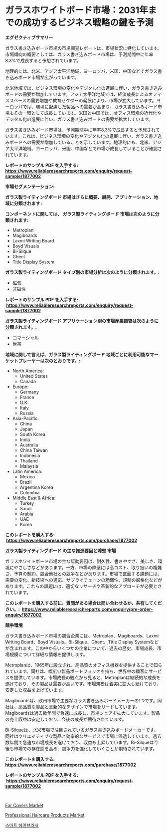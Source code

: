 <p><h1>ガラスホワイトボード市場：2031年までの成功するビジネス戦略の鍵を予測</h1></p><p><strong>エグゼクティブサマリー</strong></p>
<p><p>ガラス書き込みボード市場の市場調査レポートは、市場状況に特化しています。市場傾向の概要としては、ガラス書き込みボード市場は、予測期間中に年率8.3%で成長すると予想されています。</p><p>地理的には、北米、アジア太平洋地域、ヨーロッパ、米国、中国などでガラス書き込みボード市場が広がっています。</p><p>北米地域では、ビジネス環境の変化やデジタル化の進展に伴い、ガラス書き込みボードの需要が増加しています。アジア太平洋地域では、経済成長によるオフィススペースの需要増加や教育セクターの発展により、市場が拡大しています。ヨーロッパでは、環境に配慮した製品への需要が高まり、ガラス書き込みボード市場もその一環として成長しています。米国と中国では、オフィス環境の近代化やデジタル化の進展に伴い、ガラス書き込みボードの需要が拡大しています。</p><p>ガラス書き込みボード市場は、予測期間中に年率8.3%で成長すると予想されています。これは、ビジネス環境の変化やデジタル化の進展に伴い、ガラス書き込みボードへの需要が増加していることを示しています。地理的にも、北米、アジア太平洋地域、ヨーロッパ、米国、中国などで市場が成長していることが確認されています。</p></p>
<p><strong>レポートのサンプル PDF を入手する: <a href="https://www.reliableresearchreports.com/enquiry/request-sample/1877002">https://www.reliableresearchreports.com/enquiry/request-sample/1877002</a></strong></p>
<p><strong>市場セグメンテーション:</strong></p>
<p><strong> ガラス製ライティングボード 市場はさらに概要、展開、アプリケーション、地域に分類されます :</strong></p>
<p><strong>コンポーネントに関しては、 ガラス製ライティングボード 市場は次のように分類されます: &nbsp;</strong></p>
<p><ul><li>Metroplan</li><li>Magiboards</li><li>Laxmi Writing Board</li><li>Boyd Visuals</li><li>Bi-Silque</li><li>Ghent</li><li>Title Display System</li></ul></p>
<p><strong> ガラス製ライティングボード タイプ別の市場分析は次のように分類されます。:</strong></p>
<p><ul><li>磁気</li><li>非磁性</li></ul></p>
<p><strong>レポートのサンプル PDF を入手する: &nbsp;<a href="https://www.reliableresearchreports.com/enquiry/request-sample/1877002">https://www.reliableresearchreports.com/enquiry/request-sample/1877002</a></strong></p>
<p><strong> ガラス製ライティングボード アプリケーション別の市場産業調査は次のように分類されます。:</strong></p>
<p><ul><li>コマーシャル</li><li>世帯</li></ul></p>
<p><strong>地域に関して言えば、ガラス製ライティングボード 地域ごとに利用可能なマーケットプレーヤーは次のとおりです。:</strong></p>
<p><ul>
    <li>
        North America:
        <ul>
            <li>United States</li>
            <li>Canada</li>
        </ul>
    </li>
    <li>
        Europe:
        <ul>
            <li>Germany</li>
            <li>France</li>
            <li>U.K.</li>
            <li>Italy</li>
            <li>Russia</li>
        </ul>
    </li>
    <li>
        Asia-Pacific:
        <ul>
            <li>China</li>
            <li>Japan</li>
            <li>South Korea</li>
            <li>India</li>
            <li>Australia</li>
            <li>China Taiwan</li>
            <li>Indonesia</li>
            <li>Thailand</li>
            <li>Malaysia</li>
        </ul>
    </li>
    <li>
        Latin America:
        <ul>
            <li>Mexico</li>
            <li>Brazil</li>
            <li>Argentina Korea</li>
            <li>Colombia</li>
        </ul>
    </li>
    <li>
        Middle East & Africa:
        <ul>
            <li>Turkey</li>
            <li>Saudi</li>
            <li>Arabia</li>
            <li>UAE</li>
            <li>Korea</li>
        </ul>
    </li>
    </ul></p>
<p><strong>このレポートを購入する: &nbsp;<a href="https://www.reliableresearchreports.com/purchase/1877002">https://www.reliableresearchreports.com/purchase/1877002</a></strong></p>
<p><strong>ガラス製ライティングボード の主な推進要因と障壁 市場</strong></p>
<p><p>ガラスホワイトボード市場の主な駆動要因は、耐久性、書きやすさ、美しさ、環境にやさしさなどがあります。一方、市場の障壁には高コスト、取り扱いの複雑さ、予算の制約、競合他社との競争などがあります。市場で直面する課題には、需要の変化、新技術への適応、サプライチェーンの脆弱性、規制の厳格化などがあります。これらの課題には、適切なリサーチや革新的なアプローチが必要とされています。</p></p>
<p><strong>このレポートを購入する前に、質問がある場合は問い合わせるか、共有してください。:&nbsp; <a href="https://www.reliableresearchreports.com/enquiry/pre-order-enquiry/1877002">https://www.reliableresearchreports.com/enquiry/pre-order-enquiry/1877002</a></strong></p>
<p><strong>競争環境</strong></p>
<p><p>ガラス書き込みボード市場の競合企業には、Metroplan、Magiboards、Laxmi Writing Board、Boyd Visuals、Bi-Silque、Ghent、Title Display Systemなどが含まれます。この中からいくつかの企業について、過去の歴史、市場成長、市場規模について詳細な情報を提供します。</p><p>Metroplanは、1965年に設立され、高品質のオフィス機器を提供することで知られています。同社は、幅広い製品ポートフォリオを持ち、世界中の顧客にサービスを提供しています。市場成長の観点から見ると、Metroplanは継続的な成長を遂げており、その製品は需要が高いです。市場規模は着実に拡大し続けており、安定した収益を上げています。</p><p>Magiboardsは、欧州市場で主要なガラス書き込みボードメーカーの1つです。同社は、高品質な製品と革新的なデザインで市場をリードしています。Magiboardsは過去数年間で急速に成長し、市場シェアを拡大しています。製品の売上収益は安定しており、今後の成長が期待されています。</p><p>Bi-Silqueは、北米市場で注目されているガラス書き込みボードメーカーです。同社はクリエイティブな製品と効率的なサービスで市場に浸透しています。過去数年間で急速な市場成長を遂げており、収益も上昇しています。Bi-Silqueは今後も市場での存在感を高め、競争力を強化していくことが期待されています。</p></p>
<p><strong>このレポートを購入する: &nbsp; <a href="https://www.reliableresearchreports.com/purchase/1877002">https://www.reliableresearchreports.com/purchase/1877002</a></strong></p>
<p><strong>レポートのサンプル PDF を入手する: &nbsp;<a href="https://www.reliableresearchreports.com/enquiry/request-sample/1877002">https://www.reliableresearchreports.com/enquiry/request-sample/1877002</a></strong><strong></strong></p>
<p>&nbsp;</p>
<p><p><a href="https://github.com/angelajermaine/Market-Research-Report-List-2/blob/main/ear-covers-market.md">Ear Covers Market</a></p><p><a href="https://github.com/beatblasta/Market-Research-Report-List-2/blob/main/professional-haircare-products-market.md">Professional Haircare Products Market</a></p><p><a href="https://github.com/oajzkywllm460/Market-Research-Report-List-1/blob/main/33686092554.md">스마트 헤어브러시</a></p></p>